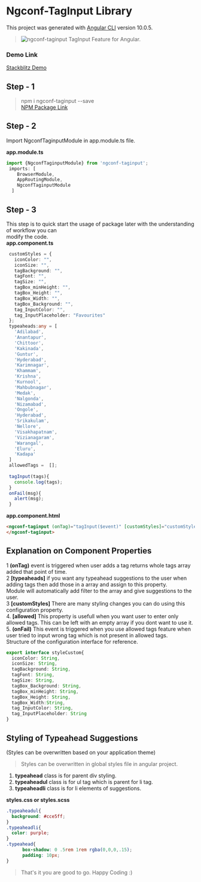 # Ngconf-TagInput Library

This project was generated with [Angular CLI](https://github.com/angular/angular-cli) version 10.0.5.

> ![ngconf-taginput](https://img.icons8.com/office/48/000000/tags.png "Tag Feature") TagInput Feature for Angular.  


### Demo Link   
[Stackblitz Demo](https://stackblitz.com/edit/ngconf-taginput "ngconf-taginput Demo") 

## Step - 1

> npm i ngconf-taginput --save  
[NPM Package Link](https://www.npmjs.com/package/ngconf-taginput "ngconf-taginput")  

## Step - 2  
Import NgconfTaginputModule in app.module.ts file.  

**app.module.ts**
```typescript
import {NgconfTaginputModule} from 'ngconf-taginput';
 imports: [
    BrowserModule,
    AppRoutingModule,
    NgconfTaginputModule
  ]
```

## Step - 3
This step is to quick start the usage of package later with the understanding of workflow you can  
modify the code.  
**app.component.ts**
 ```typescript
  customStyles = {
    iconColor: "",
    iconSize: "",
    tagBackground: "",
    tagFont: "",
    tagSize: "",
    tagBox_minHeight: "",
    tagBox_Height: "",
    tagBox_Width: "",
    tagBox_Background: "",
    tag_InputColor: "",
    tag_InputPlaceholder: "Favourites"
  };
  typeaheads:any = [
    'Adilabad',
    'Anantapur',
    'Chittoor',
    'Kakinada',
    'Guntur',
    'Hyderabad',
    'Karimnagar',
    'Khammam',
    'Krishna',
    'Kurnool',
    'Mahbubnagar',
    'Medak',
    'Nalgonda',
    'Nizamabad',
    'Ongole',
    'Hyderabad',
    'Srikakulam',
    'Nellore',
    'Visakhapatnam',
    'Vizianagaram',
    'Warangal',
    'Eluru',
    'Kadapa'
  ]
  allowedTags =  [];
  
  tagInput(tags){
    console.log(tags);
  }
  onFail(msg){
    alert(msg);
  }
```
**app.component.html**
```html
<ngconf-taginput (onTag)="tagInput($event)" [customStyles]="customStyles" [typeaheads]="typeaheads" [allowed]="allowedTags" (onFail)="onFail($event)">
</ngconf-taginput>
```

## Explanation on Component Properties  
1 **(onTag)** event is triggered when user adds a tag returns whole tags array added that point of time.  
2 **[typeaheads]** if you want any typeahead suggestions to the user when adding tags then add those in a array and assign to this property.  
Module will automatically add filter to the array and give suggestions to the user.  
3 **[customStyles]** There are many styling changes you can do using this configuration property.  
4. **[allowed]** This property is usefull when you want user to enter only allowed tags. This can be left with an empty array if you dont want to use it.  
5. **(onFail)** This event is triggered when you use allowed tags feature when user tried to input wrong tag which is not present in allowed tags.  
Structure of the configuration interface for reference.
```typescript
export interface styleCustom{
  iconColor: String,
  iconSize: String,
  tagBackground: String,
  tagFont: String,
  tagSize: String,
  tagBox_Background: String,
  tagBox_minHeight: String,
  tagBox_Height: String,
  tagBox_Width:String,
  tag_InputColor: String,
  tag_InputPlaceholder: String
}
```

## Styling of Typeahead Suggestions  
(Styles can be overwritten based on your application theme)   
> Styles can be overwritten in global styles file in angular project.  
1. **typeahead** class is for parent div styling.  
2. **typeaheadul** class is for ul tag which is parent for li tag.
3. **typeaheadli** class is for li elements of suggestions.  

**styles.css or styles.scss**
```css
.typeaheadul{
  background: #cce5ff;
}
.typeaheadli{
  color: purple;
}
.typeahead{
      box-shadow: 0 .5rem 1rem rgba(0,0,0,.15);
      padding: 10px;
}
```
> That's it you are good to go. Happy Coding :)
